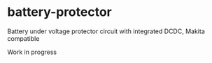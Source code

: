 # battery-protector
Battery under voltage protector circuit with integrated DCDC, Makita compatible

Work in progress
